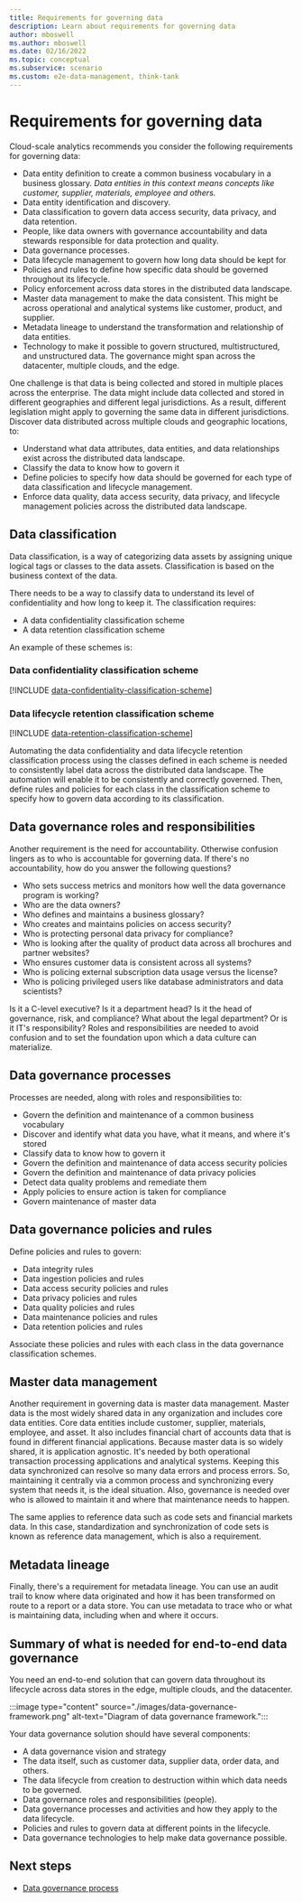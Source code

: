 ```yaml
---
title: Requirements for governing data
description: Learn about requirements for governing data
author: mboswell
ms.author: mboswell
ms.date: 02/16/2022
ms.topic: conceptual
ms.subservice: scenario
ms.custom: e2e-data-management, think-tank
---
```


# Requirements for governing data

Cloud-scale analytics recommends you consider the following requirements for governing data:

- Data entity definition to create a common business vocabulary in a business glossary. *Data entities in this context means concepts like customer, supplier, materials, employee and others.*
- Data entity identification and discovery.
- Data classification to govern data access security, data privacy, and data retention.
- People, like data owners with governance accountability and data stewards responsible for data protection and quality.
- Data governance processes.
- Data lifecycle management to govern how long data should be kept for
- Policies and rules to define how specific data should be governed throughout its lifecycle.
- Policy enforcement across data stores in the distributed data landscape.
- Master data management to make the data consistent. This might be across operational and analytical systems like customer, product, and supplier.
- Metadata lineage to understand the transformation and relationship of data entities.
- Technology to make it possible to govern structured, multistructured, and unstructured data. The governance might span across the datacenter, multiple clouds, and the edge.

One challenge is that data is being collected and stored in multiple places across the enterprise. The data might include data collected and stored in different geographies and different legal jurisdictions. As a result, different legislation might apply to governing the same data in different jurisdictions. Discover data distributed across multiple clouds and geographic locations, to:

- Understand what data attributes, data entities, and data relationships exist across the distributed data landscape.
- Classify the data to know how to govern it
- Define policies to specify how data should be governed for each type of data classification and lifecycle management.
- Enforce data quality, data access security, data privacy, and lifecycle management policies across the distributed data landscape.

## Data classification

Data classification, is a way of categorizing data assets by assigning unique logical tags or classes to the data assets. Classification is based on the business context of the data.

There needs to be a way to classify data to understand its level of confidentiality and how long to keep it. The classification requires:

- A data confidentiality classification scheme
- A data retention classification scheme

An example of these schemes is:

### Data confidentiality classification scheme

[!INCLUDE [data-confidentiality-classification-scheme](./includes/data-confidentiality-classification-scheme.md)]


### Data lifecycle retention classification scheme

[!INCLUDE [data-retention-classification-scheme](./includes/data-retention-classification-scheme.md)]

Automating the data confidentiality and data lifecycle retention classification process using the classes defined in each scheme is needed to consistently label data across the distributed data landscape. The automation will enable it to be consistently and correctly governed. Then, define rules and policies for each class in the classification scheme to specify how to govern data according to its classification.

## Data governance roles and responsibilities

Another requirement is the need for accountability. Otherwise confusion lingers as to who is accountable for governing data. If there's no accountability, how do you answer the following questions?

- Who sets success metrics and monitors how well the data governance program is working?
- Who are the data owners?
- Who defines and maintains a business glossary?
- Who creates and maintains policies on access security?
- Who is protecting personal data privacy for compliance?
- Who is looking after the quality of product data across all brochures and partner websites?
- Who ensures customer data is consistent across all systems?
- Who is policing external subscription data usage versus the license?
- Who is policing privileged users like database administrators and data scientists?

Is it a C-level executive? Is it a department head? Is it the head of governance, risk, and compliance? What about the legal department? Or is it IT's responsibility? Roles and responsibilities are needed to avoid confusion and to set the foundation upon which a data culture can materialize.

## Data governance processes

Processes are needed, along with roles and responsibilities to:

- Govern the definition and maintenance of a common business vocabulary
- Discover and identify what data you have, what it means, and where it's stored
- Classify data to know how to govern it
- Govern the definition and maintenance of data access security policies
- Govern the definition and maintenance of data privacy policies
- Detect data quality problems and remediate them
- Apply policies to ensure action is taken for compliance
- Govern maintenance of master data

## Data governance policies and rules

Define policies and rules to govern:

- Data integrity rules
- Data ingestion policies and rules
- Data access security policies and rules
- Data privacy policies and rules
- Data quality policies and rules
- Data maintenance policies and rules
- Data retention policies and rules

Associate these policies and rules with each class in the data governance classification schemes.

## Master data management

Another requirement in governing data is master data management. Master data is the most widely shared data in any organization and includes core data entities. Core data entities include customer, supplier, materials, employee, and asset. It also includes financial chart of accounts data that is found in different financial applications. Because master data is so widely shared, it is application agnostic. It's needed by both operational transaction processing applications and analytical systems. Keeping this data synchronized can resolve so many data errors and process errors. So, maintaining it centrally via a common process and synchronizing every system that needs it, is the ideal situation. Also, governance is needed over who is allowed to maintain it and where that maintenance needs to happen.

The same applies to reference data such as code sets and financial markets data. In this case, standardization and synchronization of code sets is known as reference data management, which is also a requirement.

## Metadata lineage

Finally, there's a requirement for metadata lineage. You can use an audit trail to know where data originated and how it has been transformed on route to a report or a data store. You can use metadata to trace who or what is maintaining data, including when and where it occurs.

## Summary of what is needed for end-to-end data governance

You need an end-to-end solution that can govern data throughout its lifecycle across data stores in the edge, multiple clouds, and the datacenter.

:::image type="content" source="./images/data-governance-framework.png" alt-text="Diagram of data governance framework.":::

Your data governance solution should have several components:

- A data governance vision and strategy
- The data itself, such as customer data, supplier data, order data, and others.
- The data lifecycle from creation to destruction within which data needs to be governed.
- Data governance roles and responsibilities (people).
- Data governance processes and activities and how they apply to the data lifecycle.
- Policies and rules to govern data at different points in the lifecycle.
- Data governance technologies to help make data governance possible.

## Next steps

- [Data governance process](./govern-components.md)
